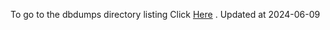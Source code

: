 To go to the dbdumps directory listing Click [Here](https://ipfs.io/ipfs/bafkreiddneibbfmhagdyjefxo2f52m3sp2qi2zdwqdmsqussm3ckjdjmom) . Updated at 2024-06-09